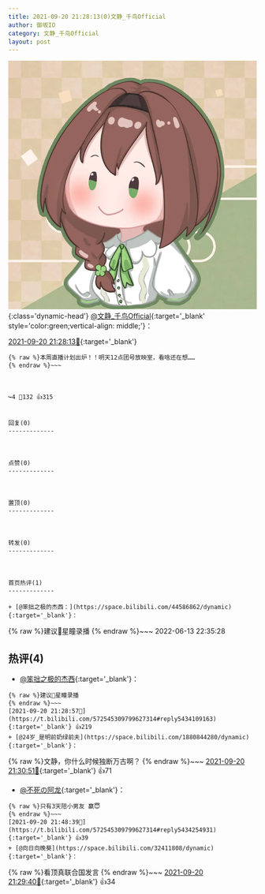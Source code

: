 ```yaml
---
title: 2021-09-20 21:28:13(0)文静_千鸟Official
author: 御坂IO
category: 文静_千鸟Official
layout: post
---
```


![img](/images/ac7482ed1b9a7f203dc68c0c4a77c488a27b108a.jpg){:class='dynamic-head'}
[@文静_千鸟Official](https://space.bilibili.com/667526012/dynamic){:target='_blank' style='color:green;vertical-align: middle;'}：

[2021-09-20 21:28:13🔗](https://t.bilibili.com/572545309799627314){:target='_blank'}

~~~
{% raw %}本周直播计划出炉！！明天12点团号放映室，看啥还在想……
{% endraw %}~~~



↪️4 💬132 👍315


回复(0)
-------------



点赞(0)
-------------



置顶(0)
-------------



转发(0)
-------------



首页热评(1)
-------------

+ [@笨拙之极的杰西：](https://space.bilibili.com/44586862/dynamic){:target='_blank'}：
~~~
{% raw %}建议👀星瞳录播
{% endraw %}~~~
2022-06-13 22:35:28


热评(4)
-------------

+ [@笨拙之极的杰西](https://space.bilibili.com/44586862/dynamic){:target='_blank'}：
~~~
{% raw %}建议👀星瞳录播
{% endraw %}~~~
[2021-09-20 21:28:57🔗](https://t.bilibili.com/572545309799627314#reply5434109163){:target='_blank'} 👍219
+ [@24岁_是明前奶绿前夫](https://space.bilibili.com/1880844280/dynamic){:target='_blank'}：
~~~
{% raw %}文静，你什么时候独断万古啊？
{% endraw %}~~~
[2021-09-20 21:30:51🔗](https://t.bilibili.com/572545309799627314#reply5434119621){:target='_blank'} 👍71
+ [@不死の阿龙](https://space.bilibili.com/375492664/dynamic){:target='_blank'}：
~~~
{% raw %}只有3天陪小男友 赢😇
{% endraw %}~~~
[2021-09-20 21:48:39🔗](https://t.bilibili.com/572545309799627314#reply5434254931){:target='_blank'} 👍39
+ [@向日向晚葵](https://space.bilibili.com/32411808/dynamic){:target='_blank'}：
~~~
{% raw %}看顶真联合国发言
{% endraw %}~~~
[2021-09-20 21:29:40🔗](https://t.bilibili.com/572545309799627314#reply5434125439){:target='_blank'} 👍34


